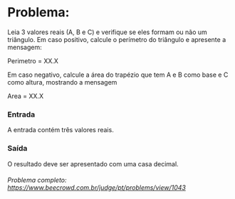 # Problema:

Leia 3 valores reais (A, B e C) e verifique se eles formam ou não um triângulo. Em caso positivo, calcule o perímetro do triângulo e apresente a mensagem:

Perimetro = XX.X

Em caso negativo, calcule a área do trapézio que tem A e B como base e C como altura, mostrando a mensagem

Area = XX.X

### Entrada
A entrada contém três valores reais.

### Saída
O resultado deve ser apresentado com uma casa decimal.

###### Problema completo: https://www.beecrowd.com.br/judge/pt/problems/view/1043
